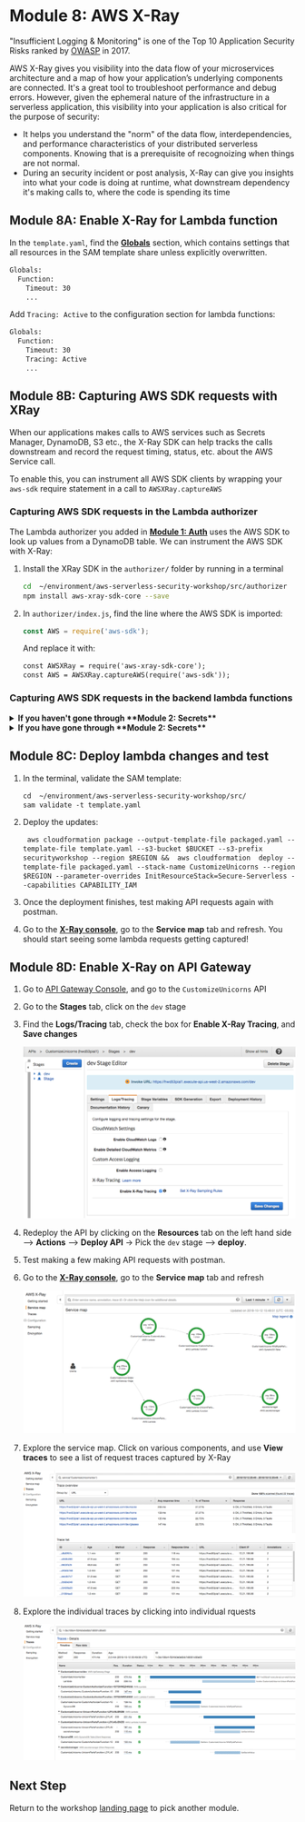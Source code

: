 # Module 8: AWS X-Ray

"Insufficient Logging & Monitoring" is one of the Top 10 Application Security Risks ranked by [OWASP](https://www.owasp.org/index.php/Main_Page) in 2017. 

AWS X-Ray gives you visibility into the data flow of your microservices architecture and a map of how your application’s underlying components are connected. It's a great tool to troubleshoot performance and debug errors. However, given the ephemeral nature of the infrastructure in a serverless application, this visibility into your application is also critical for the purpose of security:

* It helps you understand the "norm" of the data flow, interdependencies, and performance characteristics of your distributed serverless components. Knowing that is a prerequisite of recognoizing when things are not normal. 
* During an security incident or post analysis, X-Ray can give you insights into what your code is doing at runtime, what downstream dependency it's making calls to, where the code is spending its time
 
## Module 8A: Enable X-Ray for Lambda function


In the `template.yaml`, find the [**Globals**](https://github.com/awslabs/serverless-application-model/blob/master/docs/globals.rst) section, which contains settings that all resources in the SAM template share unless explicitly overwritten. 

```
Globals:
  Function:
    Timeout: 30
    ...
```
	
Add `Tracing: Active` to the configuration section for lambda functions:
	
```
Globals:
  Function:
    Timeout: 30
    Tracing: Active
    ...
```

## Module 8B: Capturing AWS SDK requests with XRay

When our applications makes calls to AWS services such as Secrets Manager, DynamoDB, S3 etc., the X-Ray SDK can help tracks the calls downstream and record the request timing, status, etc. about the AWS Service call. 

To enable this, you can instrument all AWS SDK clients by wrapping your `aws-sdk` require statement in a call to `AWSXRay.captureAWS`
	
### Capturing AWS SDK requests in the Lambda authorizer
	
The Lambda authorizer you added in [**Module 1: Auth**](../01-add-authentication) uses the AWS SDK to look up values from a DynamoDB table. We can instrument the AWS SDK with X-Ray:

1. Install the XRay SDK in the `authorizer/` folder by running in a terminal

	```bash
	cd	~/environment/aws-serverless-security-workshop/src/authorizer 
	npm install aws-xray-sdk-core --save
	```
	
1. In `authorizer/index.js`, find the line where the AWS SDK is imported: 

	```javascript
	const AWS = require('aws-sdk');
	```
	
	And replace it with:
	
	```
	const AWSXRay = require('aws-xray-sdk-core');
	const AWS = AWSXRay.captureAWS(require('aws-sdk'));
	```

### Capturing AWS SDK requests in the backend lambda functions

<details>
<summary><strong>If you haven't gone through **Module 2: Secrets** </strong></summary><p>

The backend lambda functions currently doesn't use the AWS SDK, so no additional action needed! 

</details>

<details>
<summary><strong>If you have gone through **Module 2: Secrets** </strong></summary><p>

If you have gone through [**Module 2: Secrets**](../02-add-secrets-manager), you would have added the AWS SDK to `dbUtils.js` so the code would retrieve the database username and password from [**AWS Secrets Manager**](https://aws.amazon.com/secrets-manager/)

1. Install the XRay SDK in the `app/` folder by running in a terminal

	```bash
	cd	~/environment/aws-serverless-security-workshop/src/app 
	npm install aws-xray-sdk-core --save
	```
	
1. In `app/dbUtils.js`, find the line where the AWS SDK is imported: 

	```javascript
	const AWS = require('aws-sdk');
	```
	
	And replace it with:
	
	```
	const AWSXRay = require('aws-xray-sdk-core');
	const AWS = AWSXRay.captureAWS(require('aws-sdk'));
	```


</details>


## Module 8C: Deploy lambda changes and test

1. In the terminal, validate the SAM template:

	```
	cd	~/environment/aws-serverless-security-workshop/src/
	sam validate -t template.yaml
	```

1.  Deploy the updates:

	```
	 aws cloudformation package --output-template-file packaged.yaml --template-file template.yaml --s3-bucket $BUCKET --s3-prefix securityworkshop --region $REGION &&  aws cloudformation  deploy --template-file packaged.yaml --stack-name CustomizeUnicorns --region $REGION --parameter-overrides InitResourceStack=Secure-Serverless --capabilities CAPABILITY_IAM
	```

1. Once the deployment finishes, test making API requests again with postman. 

1. Go to the [**X-Ray console**](https://console.aws.amazon.com/xray/home), go to the **Service map** tab and refresh. You should start seeing some lambda requests getting captured! 


## Module 8D: Enable X-Ray on API Gateway

1. Go to [API Gateway Console](https://.console.aws.amazon.com/apigateway/home), and go to the `CustomizeUnicorns` API

1. Go to the **Stages** tab, click on the `dev` stage

1. Find the **Logs/Tracing** tab, check the box for **Enable X-Ray Tracing**, and **Save changes** 

	![enable xray in api gateway](images/8E-enable-apig.png)
	
1. Redeploy the API by clicking on the **Resources** tab on the left hand side --> **Actions**  --> **Deploy API**  -> Pick the `dev` stage --> **deploy**. 

1. Test making a few making API requests with postman. 

1. Go to the [**X-Ray console**](https://console.aws.amazon.com/xray/home), go to the **Service map** tab and refresh 

	![enable xray in api gateway](images/8E-service-map.png)

1. Explore the service map. Click on various components, and use **View traces** to see a list of request traces captured by X-Ray 

	![enable xray in api gateway](images/8E-traces.png)

1. Explore the individual traces by clicking into individual rquests

	![enable xray in api gateway](images/8E-single-traces.png)


## Next Step 

Return to the workshop [landing page](../../README.md) to pick another module.

